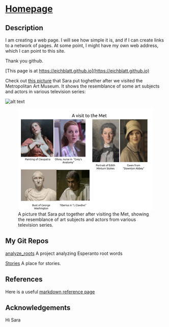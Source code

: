 # [Homepage](https://eichblatt.github.io)

## Description 

I am creating a web page. I will see how simple it is, and if I can create links to a network of pages. 
At some point, I might have my own web address, which I can point to this site.

Thank you github.

[This page is at https://eichblatt.github.io](https://eichblatt.github.io)

Check out [this picture](https://github.com/eichblatt/eichblatt.github.io/blob/master/Actors%20and%20Art%20Comparison.png) that Sara put toghether after we visited the Metropolitan Art Museum. It shows the resemblance of some art subjects and actors in various television series:

![alt text](https://raw.githubusercontent.com/eichblatt/eichblatt.github.io/blob/master/Actors%20and%20Art%20Comparison.png "picture")

<figure>
  <img src="https://github.com/eichblatt/eichblatt.github.io/blob/master/Actors%20and%20Art%20Comparison.png" alt="picture">
  <figcaption> A picture that Sara put together after visiting the Met, showing the resemblance of art subjects and actors from various television series.</figcaption>
</figure>



## My Git Repos
[analyze_roots](https://eichblatt.github.io/analyze_roots) A project analyzing Esperanto root words

[Stories](https://eichblatt.github.io/stories) A place for stories.

## References

Here is a useful [markdown reference page](https://github.com/adam-p/markdown-here/wiki/Markdown-Cheatsheet#links)

## Acknowledgements
Hi Sara

